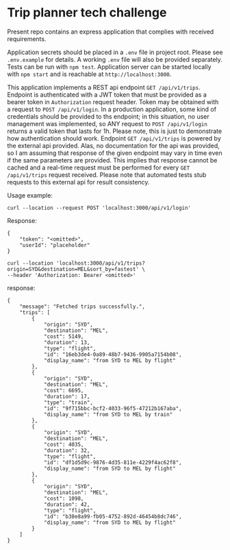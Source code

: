 # Trip  planner tech challenge

Present repo contains an express application that complies with received requirements. 

Application secrets should be placed in a `.env` file in project root. Please see `.env.example` for details. A working `.env` file will also be provided separately.
Tests can be run with `npm test`.
Application server can be  started locally with `npm start` and is reachable at `http://localhost:3000`.

This application implements a REST api endpoint `GET /api/v1/trips`. Endpoint is authenticated with a JWT token that must be provided as a bearer token in `Authorization` request header.
Token may be obtained with a request to `POST /api/v1/login`. In a production application, some kind of credentials should be provided to ths endpoint; in this situation, no user management was implemented, so ANY request to `POST /api/v1/login` returns a valid token that lasts for 1h. Please note, this is just to demonstrate how authentication should work.
Endpoint `GET /api/v1/trips` is powered by the external api provided. Alas, no documentation for the api was provided, so I am assuming that response of the given endpoint may vary in time even if the same parameters are provided. This implies that response cannot be cached and a real-time request must be performed for every `GET /api/v1/trips` request received. Please note that automated tests stub requests to this external api for result consistency.

Usage example:

```
curl --location --request POST 'localhost:3000/api/v1/login'
```

Response:

```
{
    "token": "<omitted>",
    "userId": "placeholder"
}
```

```
curl --location 'localhost:3000/api/v1/trips?origin=SYD&destination=MEL&sort_by=fastest' \
--header 'Authorization: Bearer <omitted>'
```

response:

```
{
    "message": "Fetched trips successfully.",
    "trips": [
        {
            "origin": "SYD",
            "destination": "MEL",
            "cost": 5149,
            "duration": 13,
            "type": "flight",
            "id": "16eb3de4-0a89-48b7-9436-9905a7154b08",
            "display_name": "from SYD to MEL by flight"
        },
        {
            "origin": "SYD",
            "destination": "MEL",
            "cost": 6695,
            "duration": 17,
            "type": "train",
            "id": "9f715bbc-bcf2-4033-96f5-47212b167aba",
            "display_name": "from SYD to MEL by train"
        },
        {
            "origin": "SYD",
            "destination": "MEL",
            "cost": 4035,
            "duration": 32,
            "type": "flight",
            "id": "df1d5d9c-9876-4d35-811e-4229f4ac62f8",
            "display_name": "from SYD to MEL by flight"
        },
        {
            "origin": "SYD",
            "destination": "MEL",
            "cost": 1098,
            "duration": 42,
            "type": "flight",
            "id": "b38e8a99-fb05-4752-892d-46454b8dc746",
            "display_name": "from SYD to MEL by flight"
        }
    ]
}
```